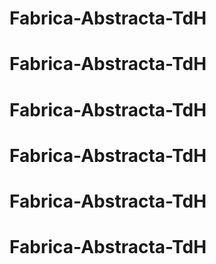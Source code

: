 # Fabrica-Abstracta-TdH
# Fabrica-Abstracta-TdH
# Fabrica-Abstracta-TdH
# Fabrica-Abstracta-TdH
# Fabrica-Abstracta-TdH
# Fabrica-Abstracta-TdH
